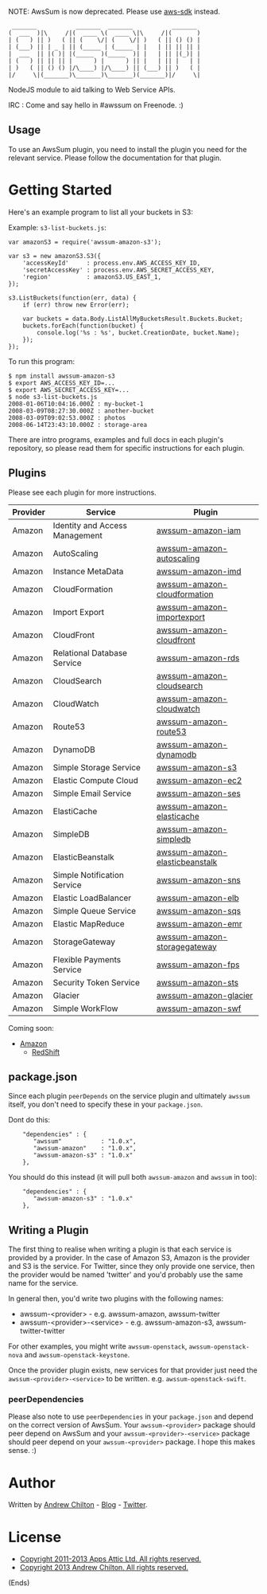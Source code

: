 NOTE: AwsSum is now deprecated. Please use [aws-sdk](https://www.npmjs.org/package/aws-sdk) instead.

```
 _______           _______  _______           _______ 
(  ___  )|\     /|(  ____ \(  ____ \|\     /|(       )
| (   ) || )   ( || (    \/| (    \/| )   ( || () () |
| (___) || | _ | || (_____ | (_____ | |   | || || || |
|  ___  || |( )| |(_____  )(_____  )| |   | || |(_)| |
| (   ) || || || |      ) |      ) || |   | || |   | |
| )   ( || () () |/\____) |/\____) || (___) || )   ( |
|/     \|(_______)\_______)\_______)(_______)|/     \|

```

NodeJS module to aid talking to Web Service APIs.

IRC : Come and say hello in #awssum on Freenode. :)

## Usage ##

To use an AwsSum plugin, you need to install the plugin you need for the relevant service. Please follow the
documentation for that plugin.

# Getting Started #

Here's an example program to list all your buckets in S3:

Example: ```s3-list-buckets.js```:

```
var amazonS3 = require('awssum-amazon-s3');

var s3 = new amazonS3.S3({
    'accessKeyId'     : process.env.AWS_ACCESS_KEY_ID,
    'secretAccessKey' : process.env.AWS_SECRET_ACCESS_KEY,
    'region'          : amazonS3.US_EAST_1,
});

s3.ListBuckets(function(err, data) {
    if (err) throw new Error(err);

    var buckets = data.Body.ListAllMyBucketsResult.Buckets.Bucket;
    buckets.forEach(function(bucket) {
        console.log('%s : %s', bucket.CreationDate, bucket.Name);
    });
});
```

To run this program:

```
$ npm install awssum-amazon-s3
$ export AWS_ACCESS_KEY_ID=...
$ export AWS_SECRET_ACCESS_KEY=...
$ node s3-list-buckets.js
2008-01-06T10:04:16.000Z : my-bucket-1
2008-03-09T08:27:30.000Z : another-bucket
2008-03-09T09:02:53.000Z : photos
2008-06-14T23:43:10.000Z : storage-area
```

There are intro programs, examples and full docs in each plugin's repository, so please read them for specific
instructions for each plugin.

## Plugins ##

Please see each plugin for more instructions.

<table>
  <thead>
    <th>Provider</th>
    <th>Service</th>
    <th>Plugin</th>
  </thead>
  <tbody>
    <tr>
      <td>Amazon</td>
      <td>Identity and Access Management</td>
      <td><a href="https://github.com/awssum/awssum-amazon-iam/">awssum-amazon-iam</a></td>
    </tr>
    <tr>
      <td>Amazon</td>
      <td>AutoScaling</td>
      <td><a href="https://github.com/awssum/awssum-amazon-autoscaling/">awssum-amazon-autoscaling</a></td>
    </tr>
    <tr>
      <td>Amazon</td>
      <td>Instance MetaData</td>
      <td><a href="https://github.com/awssum/awssum-amazon-imd/">awssum-amazon-imd</a></td>
    </tr>
    <tr>
      <td>Amazon</td>
      <td>CloudFormation</td>
      <td><a href="https://github.com/awssum/awssum-amazon-cloudformation/">awssum-amazon-cloudformation</a></td>
    </tr>
    <tr>
      <td>Amazon</td>
      <td>Import Export</td>
      <td><a href="https://github.com/awssum/awssum-amazon-importexport/">awssum-amazon-importexport</a></td>
    </tr>
    <tr>
      <td>Amazon</td>
      <td>CloudFront</td>
      <td><a href="https://github.com/awssum/awssum-amazon-cloudfront/">awssum-amazon-cloudfront</a></td>
    </tr>
    <tr>
      <td>Amazon</td>
      <td>Relational Database Service</td>
      <td><a href="https://github.com/awssum/awssum-amazon-rds/">awssum-amazon-rds</a></td>
    </tr>
    <tr>
      <td>Amazon</td>
      <td>CloudSearch</td>
      <td><a href="https://github.com/awssum/awssum-amazon-cloudsearch/">awssum-amazon-cloudsearch</a></td>
    </tr>
    <tr>
      <td>Amazon</td>
      <td>CloudWatch</td>
      <td><a href="https://github.com/awssum/awssum-amazon-cloudwatch/">awssum-amazon-cloudwatch</a></td>
    </tr>
    <tr>
      <td>Amazon</td>
      <td>Route53</td>
      <td><a href="https://github.com/awssum/awssum-amazon-route53/">awssum-amazon-route53</a></td>
    </tr>
    <tr>
      <td>Amazon</td>
      <td>DynamoDB</td>
      <td><a href="https://github.com/awssum/awssum-amazon-dynamodb/">awssum-amazon-dynamodb</a></td>
    </tr>
    <tr>
      <td>Amazon</td>
      <td>Simple Storage Service</td>
      <td><a href="https://github.com/awssum/awssum-amazon-s3/">awssum-amazon-s3</a></td>
    </tr>
    <tr>
      <td>Amazon</td>
      <td>Elastic Compute Cloud</td>
      <td><a href="https://github.com/awssum/awssum-amazon-ec2/">awssum-amazon-ec2</a></td>
    </tr>
    <tr>
      <td>Amazon</td>
      <td>Simple Email Service</td>
      <td><a href="https://github.com/awssum/awssum-amazon-ses/">awssum-amazon-ses</a></td>
    </tr>
    <tr>
      <td>Amazon</td>
      <td>ElastiCache</td>
      <td><a href="https://github.com/awssum/awssum-amazon-elasticache/">awssum-amazon-elasticache</a></td>
    </tr>
    <tr>
      <td>Amazon</td>
      <td>SimpleDB</td>
      <td><a href="https://github.com/awssum/awssum-amazon-simpledb/">awssum-amazon-simpledb</a></td>
    </tr>
    <tr>
      <td>Amazon</td>
      <td>ElasticBeanstalk</td>
      <td><a href="https://github.com/awssum/awssum-amazon-elasticbeanstalk/">awssum-amazon-elasticbeanstalk</a></td>
    </tr>
    <tr>
      <td>Amazon</td>
      <td>Simple Notification Service</td>
      <td><a href="https://github.com/awssum/awssum-amazon-sns/">awssum-amazon-sns</a></td>
    </tr>
    <tr>
      <td>Amazon</td>
      <td>Elastic LoadBalancer</td>
      <td><a href="https://github.com/awssum/awssum-amazon-elb/">awssum-amazon-elb</a></td>
    </tr>
    <tr>
      <td>Amazon</td>
      <td>Simple Queue Service</td>
      <td><a href="https://github.com/awssum/awssum-amazon-sqs/">awssum-amazon-sqs</a></td>
    </tr>
    <tr>
      <td>Amazon</td>
      <td>Elastic MapReduce</td>
      <td><a href="https://github.com/awssum/awssum-amazon-emr/">awssum-amazon-emr</a></td>
    </tr>
    <tr>
      <td>Amazon</td>
      <td>StorageGateway</td>
      <td><a href="https://github.com/awssum/awssum-amazon-storagegateway/">awssum-amazon-storagegateway</a></td>
    </tr>
    <tr>
      <td>Amazon</td>
      <td>Flexible Payments Service</td>
      <td><a href="https://github.com/awssum/awssum-amazon-fps/">awssum-amazon-fps</a></td>
    </tr>
    <tr>
      <td>Amazon</td>
      <td>Security Token Service</td>
      <td><a href="https://github.com/awssum/awssum-amazon-sts/">awssum-amazon-sts</a></td>
    </tr>
    <tr>
      <td>Amazon</td>
      <td>Glacier</td>
      <td><a href="https://github.com/awssum/awssum-amazon-glacier/">awssum-amazon-glacier</a></td>
    </tr>
    <tr>
      <td>Amazon</td>
      <td>Simple WorkFlow</td>
      <td><a href="https://github.com/awssum/awssum-amazon-swf/">awssum-amazon-swf</a></td>
    </tr>
  </tbody>
</table>

Coming soon:

* [Amazon](https://github.com/awssum/awssum-amazon)
    * [RedShift](https://github.com/awssum/awssum-amazon-redshift/)

## package.json ##

Since each plugin ```peerDepends``` on the service plugin and ultimately ```awssum``` itself, you don't need to specify
these in your ```package.json```.

Dont do this:

```
    "dependencies" : {
       "awssum"           : "1.0.x",
       "awssum-amazon"    : "1.0.x",
       "awssum-amazon-s3" : "1.0.x"
    },
```

You should do this instead (it will pull both ```awssum-amazon``` and ```awssum``` in too):

```
    "dependencies" : {
       "awssum-amazon-s3" : "1.0.x"
    },
```

## Writing a Plugin ##

The first thing to realise when writing a plugin is that each service is provided by a provider. In the case of Amazon
S3, Amazon is the provider and S3 is the service. For Twitter, since they only provide one service, then the provider
would be named 'twitter' and you'd probably use the same name for the service.

In general then, you'd write two plugins with the following names:

* awssum-&lt;provider&gt; - e.g. awssum-amazon, awssum-twitter
* awssum-&lt;provider&gt;-&lt;service&gt; - e.g. awssum-amazon-s3, awssum-twitter-twitter

For other examples, you might write ```awssum-openstack```, ```awssum-openstack-nova``` and ```awssum-openstack-keystone```.

Once the provider plugin exists, new services for that provider just need the ```awssum-<provider>-<service>``` to be
written. e.g. ```awssum-openstack-swift```.

### peerDependencies ###

Please also note to use ```peerDependencies``` in your ```package.json``` and depend on the correct version of
AwsSum. Your ```awssum-<provider>``` package should peer depend on AwsSum and your ```awssum-<provider>-<service>```
package should peer depend on your ```awssum-<provider>``` package. I hope this makes sense. :)

# Author #

Written by [Andrew Chilton](http://chilts.org/) - [Blog](http://chilts.org/blog/) -
[Twitter](https://twitter.com/andychilton).

# License #

* [Copyright 2011-2013 Apps Attic Ltd.  All rights reserved.](http://appsattic.mit-license.org/2011/)
* [Copyright 2013 Andrew Chilton.  All rights reserved.](http://chilts.mit-license.org/2013/)

(Ends)
